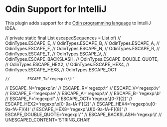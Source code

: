 # Odin Support for IntelliJ

This plugin adds support for the [Odin programming language](https://www.odin-lang.org) to IntelliJ IDEA.

//    private static final List<IElementType> escapedSequences = List.of(
//            OdinTypes.ESCAPE_E,
//            OdinTypes.ESCAPE_B,
//            OdinTypes.ESCAPE_A,
//            OdinTypes.ESCAPE_F,
//            OdinTypes.ESCAPE_N,
//            OdinTypes.ESCAPE_R,
//            OdinTypes.ESCAPE_T,
//            OdinTypes.ESCAPE_V,
//            OdinTypes.ESCAPE_BACKSLASH,
//            OdinTypes.ESCAPE_DOUBLE_QUOTE,
//            OdinTypes.ESCAPE_HEX2,
//            OdinTypes.ESCAPE_HEX4,
//            OdinTypes.ESCAPE_HEX8,
//            OdinTypes.ESCAPE_OCT

    //        ESCAPE_T='regexp:\\t'
//        ESCAPE_N='regexp:\\n'
//        ESCAPE_R='regexp:\\r'
//        ESCAPE_V='regexp:\\v'
//        ESCAPE_E='regexp:\\e'
//        ESCAPE_A='regexp:\\a'
//        ESCAPE_B='regexp:\\b'
//        ESCAPE_F='regexp:\\f'
//        ESCAPE_OCT='regexp:\\[0-7]{2}'
//        ESCAPE_HEX2='regexp:\\x[0-9a-fA-F]{2}'
//        ESCAPE_HEX4='regexp:\\u[0-9a-fA-F]{4}'
//        ESCAPE_HEX8='regexp:\\U[0-9a-fA-F]{8}'
//        ESCAPE_DOUBLE_QUOTE='regexp:\\"'
//        ESCAPE_BACKSLASH='regexp:\\\\'
//        UNESCAPED_CONTENT='STRING_CHAR'